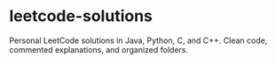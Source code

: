 # leetcode-solutions
Personal LeetCode solutions in Java, Python, C, and C++. Clean code, commented explanations, and organized folders.
